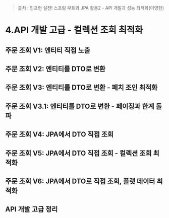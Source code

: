 > 출처 : 인프런  실전! 스프링 부트와 JPA 활용2 - API 개발과 성능 최적화(이영한)

# 4.API 개발 고급 - 컬렉션 조회 최적화
## 주문 조회 V1: 엔티티 직접 노출
## 주문 조회 V2: 엔티티를 DTO로 변환
## 주문 조회 V3: 엔티티를 DTO로 변환 - 페치 조인 최적화
## 주문 조회 V3.1: 엔티티를 DTO로 변환 - 페이징과 한계 돌파
## 주문 조회 V4: JPA에서 DTO 직접 조회
## 주문 조회 V5: JPA에서 DTO 직접 조회 - 컬렉션 조회 최적화
## 주문 조회 V6: JPA에서 DTO로 직접 조회, 플랫 데이터 최적화
## API 개발 고급 정리
